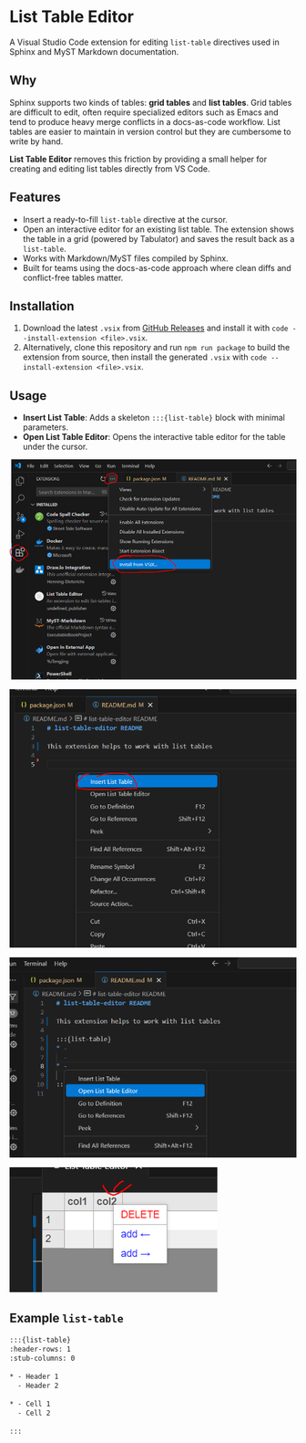 # List Table Editor

A Visual Studio Code extension for editing `list-table` directives used in Sphinx and MyST Markdown documentation.

## Why

Sphinx supports two kinds of tables: **grid tables** and **list tables**. Grid tables are difficult to edit, often require specialized editors such as Emacs and tend to produce heavy merge conflicts in a docs-as-code workflow. List tables are easier to maintain in version control but they are cumbersome to write by hand.

**List Table Editor** removes this friction by providing a small helper for creating and editing list tables directly from VS Code.

## Features

- Insert a ready-to-fill `list-table` directive at the cursor.
- Open an interactive editor for an existing list table. The extension shows the table in a grid (powered by Tabulator) and saves the result back as a `list-table`.
- Works with Markdown/MyST files compiled by Sphinx.
- Built for teams using the docs-as-code approach where clean diffs and conflict-free tables matter.

## Installation

1. Download the latest `.vsix` from [GitHub Releases](https://github.com/artyompetrov/list-table-editor/releases) and install it with `code --install-extension <file>.vsix`.
2. Alternatively, clone this repository and run `npm run package` to build the extension from source, then install the generated `.vsix` with `code --install-extension <file>.vsix`.

## Usage

- **Insert List Table**: Adds a skeleton `:::{list-table}` block with minimal parameters.
- **Open List Table Editor**: Opens the interactive table editor for the table under the cursor.

![List Table Editor](https://github.com/artyompetrov/list-table-editor/blob/master/img/image%201.png)

![Editing table](https://github.com/artyompetrov/list-table-editor/blob/master/img/image%202.png)

![Saving table](https://github.com/artyompetrov/list-table-editor/blob/master/img/image%203.png)

![Resulting directive](https://github.com/artyompetrov/list-table-editor/blob/master/img/image%204.png)

## Example `list-table`

```
:::{list-table}
:header-rows: 1
:stub-columns: 0

* - Header 1
  - Header 2

* - Cell 1
  - Cell 2

:::
```

